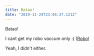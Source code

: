 ```yaml
---
title: Batao!
date: "2019-11-24T23:46:37.121Z"
---
```


Batao!

I cant get my robo vaccum only :( 
    ([Robo](https://www.eufylife.com/de/products/variant/robovac-11s-max/T2126311))

Yeah, I didn't either.
